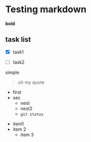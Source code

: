 # Testing markdown
**bold**
## task list
- [x] task1
- [ ] task2


simple
>oh my quote


- first
- sec
  - nest
  - nest2
  - `git status`
  
* item1
* item 2
  * item 3
